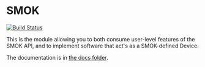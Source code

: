 SMOK
====
[![Build Status](https://travis-ci.org/smok-serwis/smok.svg?branch=develop)](https://travis-ci.org/smok-serwis/smok)

This is the module allowing you to both consume user-level features of the SMOK
API, and to implement software that act's as a SMOK-defined Device.

The documentation is in [the docs folder](/docs).
